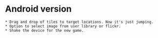 Android version
===============
	* Drag and drop of tiles to target locations. Now it's just jumping.
	* Option to select image from user library or flickr.
	* Shake the device for the new game.
